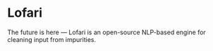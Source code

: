 # Lofari
The future is here — Lofari is an open-source NLP-based engine for cleaning input from impurities.
